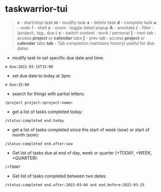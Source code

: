 # taskwarrior-tui

> **s** - start/stop task
> **m** - modify task
> **x** - delete task
> **d** - complete task 
> **u** - undo
> **!** - shell
> **z** - zoom : toggle detail popup
> **A** - annotate
> **/** - filter : {project:, tag:, due:} 
> **c** - switch context : work / personal
> **]** - next tab : access **project** or **calendar** tabs
> **[** - prev tab : access **project** or **calendar** tabs
> **tab** - Tab completion maintains history! useful for due dates

- modify task to set specific due date and time:

`m due:2022-03-15T15:00`

- set due date to today at 3pm:

`m due:15:00`

- search for things with partial letters:

`/project project:<project-name>`

- get a list of tasks completed today:

`/status:completed end:today`

- get a list of tasks completed since the start of week (sow) or start of month (som):

`/status:completed end.after:sow`

- Get list of tasks due at end of day, week or quarter (+TODAY, +WEEK, +QUARTER):

`/+TODAY`

- Get list of tasks completed between two dates: 

`/status:completed end.after:2022-03-04 and end.before:2022-03-15`

